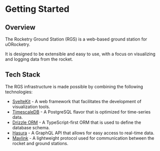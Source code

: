 # Getting Started

## Overview

The Rocketry Ground Station (RGS) is a web-based ground station for uORocketry.

It is designed to be extensible and easy to use, with a focus on visualizing and logging data from the rocket.

## Tech Stack

The RGS infrastructure is made possible by combining the following technologies:

- [SvelteKit](https://kit.svelte.dev/docs/introduction) - A web framework that facilitates the development of visualization tools.
- [TimescaleDB](https://www.timescale.com/) - A PostgreSQL flavor that is optimized for time-series data.
- [Drizzle ORM](https://orm.drizzle.team/docs/overview) - A TypeScript-first ORM that is used to define the database schema.
- [Hasura](https://hasura.io/docs/latest/index/) - A GraphQL API that allows for easy access to real-time data.
- [Mavlink](https://mavlink.io/en/) - A lightweight protocol used for communication between the rocket and ground stations.